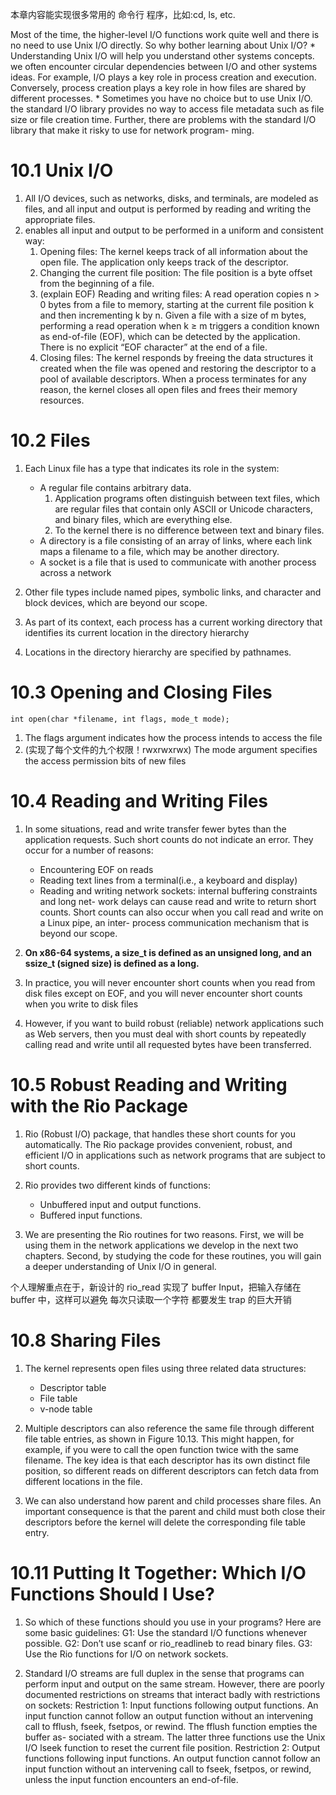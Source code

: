 本章内容能实现很多常用的 命令行 程序，比如:cd, ls, etc.

Most of the time, the higher-level I/O functions work quite well and there is no need to use Unix I/O directly. So why bother learning about Unix I/O?
    * Understanding Unix I/O will help you understand other systems concepts. we often encounter circular dependencies between I/O and other systems ideas. For example, I/O plays a key role in process creation and execution. Conversely, process creation plays a key role in how files are shared by different processes.
    * Sometimes you have no choice but to use Unix I/O. the standard I/O library provides no way to access file metadata such as file size or file creation time. Further, there are problems with the standard I/O library that make it risky to use for network program- ming.

# 10.1 Unix I/O
1. All I/O devices, such as networks, disks, and terminals, are modeled as files, and all input and output is performed by reading and writing the appropriate files.
2. enables all input and output to be performed in a uniform and consistent way:
    1. Opening files: The kernel keeps track of all information about the open file. The application only keeps track of the descriptor.
    2. Changing the current file position: The file position is a byte offset from the beginning of a file.
    3. (explain EOF) Reading and writing files: A read operation copies n > 0 bytes from a file to memory, starting at the current file position k and then incrementing k by n. Given a file with a size of m bytes, performing a read operation when k ≥ m triggers a condition known as end-of-file (EOF), which can be detected by the application. There is no explicit “EOF character” at the end of a file.
    4. Closing files: The kernel responds by freeing the data structures it created when the file was opened and restoring the descriptor to a pool of available descriptors. When a process terminates for any reason, the kernel closes all open files and frees their memory resources.


# 10.2 Files
1. Each Linux file has a type that indicates its role in the system:
    * A regular file contains arbitrary data. 
        1. Application programs often distinguish between text files, which are regular files that contain only ASCII or Unicode characters, and binary files, which are everything else.
        2. To the kernel there is no difference between text and binary files.
    * A directory is a file consisting of an array of links, where each link maps a filename to a file, which may be another directory. 
    * A socket is a file that is used to communicate with another process across a network

2. Other file types include named pipes, symbolic links, and character and block devices, which are beyond our scope.

3. As part of its context, each process has a current working directory that identifies its current location in the directory hierarchy

4. Locations in the directory hierarchy are specified by pathnames.


# 10.3 Opening and Closing Files
```
int open(char *filename, int flags, mode_t mode);
```
1. The flags argument indicates how the process intends to access the file
2. (实现了每个文件的九个权限！rwxrwxrwx) The mode argument specifies the access permission bits of new files


# 10.4 Reading and Writing Files
1. In some situations, read and write transfer fewer bytes than the application requests. Such short counts do not indicate an error. They occur for a number of reasons:
    * Encountering EOF on reads
    * Reading text lines from a terminal(i.e., a keyboard and display)
    * Reading and writing network sockets: internal buffering constraints and long net- work delays can cause read and write to return short counts. Short counts can also occur when you call read and write on a Linux pipe, an inter- process communication mechanism that is beyond our scope.

2. __On x86-64 systems, a size_t is defined as an unsigned long, and an ssize_t (signed size) is defined as a long.__

3. In practice, you will never encounter short counts when you read from disk files except on EOF, and you will never encounter short counts when you write to disk files

4. However, if you want to build robust (reliable) network applications such as Web servers, then you must deal with short counts by repeatedly calling read and write until all requested bytes have been transferred.


# 10.5 Robust Reading and Writing with the Rio Package
1. Rio (Robust I/O) package, that handles these short counts for you automatically. The Rio package provides convenient, robust, and efficient I/O in applications such as network programs that are subject to short counts.
2. Rio provides two different kinds of functions:
    * Unbuffered input and output functions.
    * Buffered input functions.

3. We are presenting the Rio routines for two reasons. 
    First, we will be using them in the network applications we develop in the next two chapters. 
    Second, by studying the code for these routines, you will gain a deeper understanding of Unix I/O in general.


个人理解重点在于，新设计的 rio_read 实现了 buffer Input，把输入存储在 buffer 中，这样可以避免 每次只读取一个字符 都要发生 trap 的巨大开销


# 10.8 Sharing Files
1. The kernel represents open files using three related data structures:
    * Descriptor table
    * File table
    * v-node table

2. Multiple descriptors can also reference the same file through different file table entries, as shown in Figure 10.13. This might happen, for example, if you were to call the open function twice with the same filename. The key idea is that each descriptor has its own distinct file position, so different reads on different descriptors can fetch data from different locations in the file.

3. We can also understand how parent and child processes share files. An important consequence is that the parent and child must both close their descriptors before the kernel will delete the corresponding file table entry.


# 10.11 Putting It Together: Which I/O Functions Should I Use?
1. So which of these functions should you use in your programs? Here are some basic guidelines:
    G1: Use the standard I/O functions whenever possible. 
    G2: Don’t use scanf or rio_readlineb to read binary files.
    G3: Use the Rio functions for I/O on network sockets.

2. Standard I/O streams are full duplex in the sense that programs can perform input and output on the same stream. However, there are poorly documented restrictions on streams that interact badly with restrictions on sockets:
    Restriction 1: Input functions following output functions. An input function cannot follow an output function without an intervening call to fflush, fseek, fsetpos, or rewind. The fflush function empties the buffer as- sociated with a stream. The latter three functions use the Unix I/O lseek function to reset the current file position.
    Restriction 2: Output functions following input functions. An output function cannot follow an input function without an intervening call to fseek, fsetpos, or rewind, unless the input function encounters an end-of-file.

